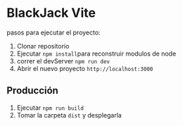 
# BlackJack Vite

pasos para ejecutar el proyecto:

1. Clonar repositorio
2. Ejecutar ```npm install```para reconstruir modulos de node
3. correr el devServer ```npm run dev```
4. Abrir el nuevo proyecto ```http://localhost:3000```

## Producción 

1. Ejecutar ```npm run build```
2. Tomar la carpeta ```dist``` y desplegarla
